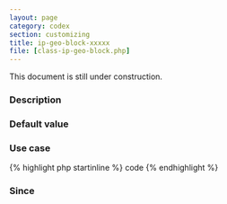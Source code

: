 ```yaml
---
layout: page
category: codex
section: customizing
title: ip-geo-block-xxxxx
file: [class-ip-geo-block.php]
---
```


This document is still under construction.

<!--more-->

### Description ###

### Default value ###

### Use case ###

{% highlight php startinline %}
code
{% endhighlight %}

### Since ###

[IP-Geo-Block]: https://wordpress.org/plugins/ip-geo-block/ "WordPress › IP Geo Block « WordPress Plugins"
